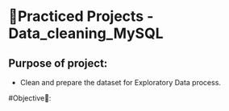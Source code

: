 # 📌Practiced Projects - Data_cleaning_MySQL

## Purpose of project:
* Clean and prepare the dataset for Exploratory Data process.

#Objective🎯:

